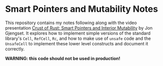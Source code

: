 # Smart Pointers and Mutability Notes

This repository contains my notes following along with the video presentation [Crust of Rust: Smart Pointers and Interior Mutability](https://www.youtube.com/watch?v=8O0Nt9qY_vo) by Jon Gjengset. It explores how to implement simple versions of the standard library's `Cell`, `RefCell`, `Rc`, and how to make use of  `unsafe` code and the `UnsafeCell` to implement these lower level constructs and document it correctly.

**WARNING: this code should not be used in production!**

